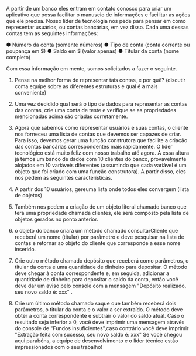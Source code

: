 A partir de um banco eles entram em contato conosco para criar um aplicativo que
possa facilitar o manuseio de informações e facilitar as ações que ele precisa.
Nosso líder de tecnologia nos pede para pensar em como representar usuários, ou
contas bancárias, em vez disso. Cada uma dessas contas tem as seguintes
informações:

● Número da conta (somente números)
● Tipo de conta (conta corrente ou poupança em $)
● Saldo em $ (valor apenas)
● Titular da conta (nome completo)

Com essa informação em mente, somos solicitados a fazer o seguinte.

1. Pense na melhor forma de representar tais contas, e por quê? (discutir coma
equipe sobre as diferentes estruturas e qual é a mais conveniente)

2. Uma vez decidido qual será o tipo de dados para representar as contas das
contas, crie uma conta de teste e verifique se as propriedades mencionadas
acima são criadas corretamente.

3. Agora que sabemos como representar usuários e suas contas, o cliente nos
forneceu uma lista de contas que devemos ser capazes de criar. Para isso,
devemos gerar uma função construtora que facilite a criação das contas
bancárias correspondentes mais rapidamente.
O líder tecnológico está muito feliz com nosso trabalho até agora. A essa altura já
temos um banco de dados com 10 clientes do banco, provavelmente alojados em 10
variáveis diferentes (assumindo que cada variável é um objeto que foi criado com
uma função construtora). A partir disso, eles nos pedem as seguintes características.

4. A partir dos 10 usuários, gereuma lista onde todos eles convergem (lista de
objetos)

5. Também nos pedem a criação de um objeto literal chamado banco que terá
uma propriedade chamada clientes, ele será composto pela lista de objetos
gerados no ponto anterior.

6. o objeto do banco criará um método chamado consultarCliente que receberá um
nome (titular) por parâmetro e deve pesquisar na lista de contas e retornar ao
objeto do cliente que corresponde a esse nome inserido.

7. Crie outro método chamado depósito que receberá como parâmetros, o titular
da conta e uma quantidade de dinheiro para depositar. O método deve chegar
à conta correspondente e, em seguida, adicionar a quantidade de dinheiro para
depositar o saldo da conta, então você deve dar um aviso pelo console com a
mensagem &quot;Depósito realizado, seu novo saldo é: xxx&quot; .

8. Crie um último método chamado saque que também receberá dois parâmetros,
o titular da conta e o valor a ser extraído. O método deve obter a conta
correspondente e subtrair o valor do saldo atual. Caso o resultado seja inferior
a 0, você deve imprimir uma mensagem através do console de &quot;Fundos
insuficientes&quot;,caso contrário você deve imprimir &quot;Extração feita com sucesso, seu
novo saldo é: xxx&quot;
Se você chegou aqui parabéns, a equipe de desenvolvimento e o líder técnico estão
impressionados com o seu trabalho!
